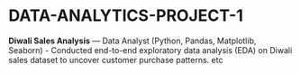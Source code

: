 # DATA-ANALYTICS-PROJECT-1
**Diwali Sales Analysis** — Data Analyst (Python, Pandas, Matplotlib, Seaborn) - Conducted end-to-end exploratory data analysis (EDA) on Diwali sales dataset to uncover customer purchase patterns. etc
